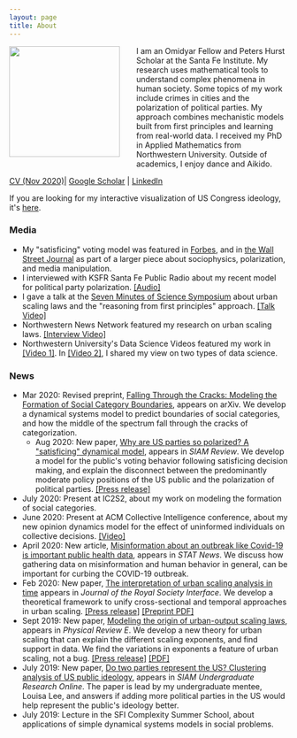 ```yaml
---
layout: page
title: About
---
```


<img style="float: left; margin: 0px 30px 30px 0px;" src="../files/vcyang_photo_1708.jpg" width = "200"/>
I am an Omidyar Fellow and Peters Hurst Scholar at the Santa Fe Institute. My research uses mathematical tools to understand complex phenomena in human society. Some topics of my work include crimes in cities and the polarization of political parties. My approach combines mechanistic models built from first principles and learning from real-world data. I received my PhD in Applied Mathematics from Northwestern University. Outside of academics, I enjoy dance and Aikido.

[CV (Nov 2020)](../files/CV_Yang_2020_11.pdf)&#124; [Google Scholar](https://scholar.google.com/citations?user=-dMTyjIAAAAJ&hl=en) &#124; [LinkedIn](https://www.linkedin.com/in/vcyang) 


If you are looking for my interactive visualization of US Congress ideology, it's [here](http://www.vcyang.com/vis_congress/).


### Media 
* My "satisficing" voting model was featured in [Forbes](https://www.forbes.com/sites/kevinanderton/2020/10/27/this-is-the-reason-american-politics-are-so-polarized-infographic/?sh=266cce84187b), and in [the Wall Street Journal](https://www.wsj.com/articles/why-social-media-is-so-good-at-polarizing-us-11603105204) as part of a larger piece about sociophysics, polarization, and media manipulation.
* I interviewed with KSFR Santa Fe Public Radio about my recent model for political party polarization. [[Audio]](https://www.ksfr.org/post/sfi-led-study-asks-political-divisiveness-or-political-games)
* I gave a talk at the [Seven Minutes of Science Symposium](http://rsg.northwestern.edu/w2017.html) about urban scaling laws and the "reasoning from first principles" approach. [[Talk Video]](https://www.youtube.com/watch?v=Xs5ewFzNSYI)
* Northwestern News Network featured my research on urban scaling laws. [[Interview Video]](https://youtu.be/eIiNyI5sWuk?t=18m49s)
* Northwestern University's Data Science Videos featured my work in [[Video 1]](https://youtu.be/9lh6TYon0_I). In [[Video 2]](https://youtu.be/5by2WzQVx9U), I shared my view on two types of data science.


### News 
* Mar 2020: Revised preprint, [Falling Through the Cracks: Modeling the Formation of Social Category
 Boundaries](http://arxiv.org/abs/1911.10419), appears on arXiv. We develop a dynamical systems model to predict boundaries of social categories, and how the middle of the spectrum fall through the cracks of categorization. 
  * Aug 2020: New paper, [Why are US parties so polarized? A "satisficing" dynamical model](https://epubs.siam.org/doi/ref/10.1137/19M1254246), appears in *SIAM Review*. We develop a model for the public's voting behavior following satisficing decision making, and explain the disconnect between the predominantly moderate policy positions of the US public and the polarization of political parties. [[Press release]](https://santafe.edu/news-center/news/new-model-shows-how-voting-behavior-can-drive-political-parties-apart)  
* July 2020: Present at IC2S2, about my work on modeling the formation of social categories. 
* June 2020: Present at ACM Collective Intelligence conference, about my new opinion dynamics model for the effect of uninformed individuals on collective decisions. [[Video]](https://www.youtube.com/watch?v=94zotD8b7eU&feature=youtu.be)
* April 2020: New article, [Misinformation about an outbreak like Covid-19 is important public health data](https://www.statnews.com/2020/04/07/misinformation-outbreak-is-important-public-health-data/), appears in *STAT News*. We discuss how gathering data on misinformation and human behavior in general, can be important for curbing the COVID-19 outbreak. 
* Feb 2020: New paper, [The interpretation of urban scaling analysis in time](https://royalsocietypublishing.org/doi/10.1098/rsif.2019.0846) appears in *Journal of the Royal Society Interface*. We develop a theoretical framework to unify cross-sectional and temporal approaches in urban scaling. [[Press release]](https://santafe.edu/news-center/news/rosetta-stone-urban-scaling-makes-sense-how-cities-change-across-time-and-space) [[Preprint PDF]](https://papers.ssrn.com/sol3/papers.cfm?abstract_id=3459540)
* Sept 2019: New paper, [Modeling the origin of urban-output scaling laws](https://journals.aps.org/pre/abstract/10.1103/PhysRevE.100.032306), appears in *Physical Review E*. We develop a new theory for urban scaling that can explain the different scaling exponents, and find support in data. We find the variations in exponents a feature of urban scaling, not a bug. [[Press release]](https://santafe.edu/news-center/news/study-bigger-cities-boost-social-crimes) [[PDF]](https://www.researchgate.net/publication/335851907_Modeling_the_origin_of_urban-output_scaling_laws)
* July 2019: New paper, [Do two parties represent the US? Clustering analysis of US public ideology](https://www.siam.org/Portals/0/Publications/SIURO/Vol12/S01651.pdf?ver=2019-07-01-152228-507), appears in *SIAM Undergraduate Research Online*. The paper is lead by my undergraduate mentee, Louisa Lee, and answers if adding more political parties in the US would help represent the public's ideology better. 
* July 2019: Lecture in the SFI Complexity Summer School, about applications of simple dynamical systems models in social problems. 



